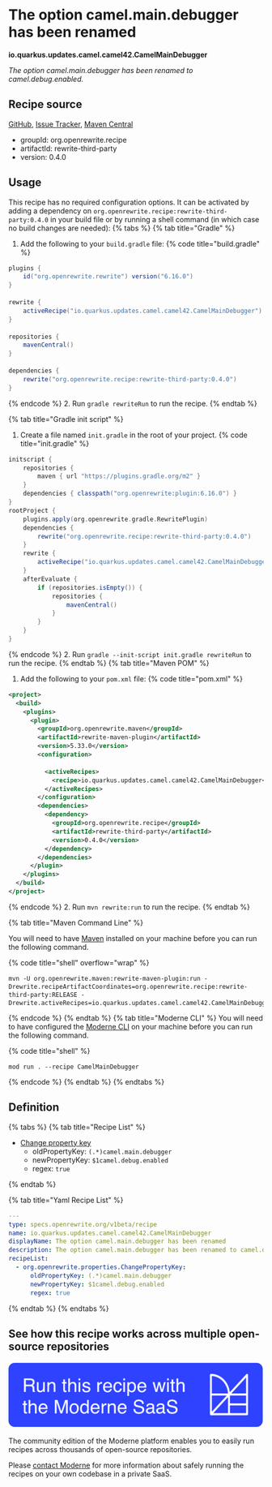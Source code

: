 # The option camel.main.debugger has been renamed

**io.quarkus.updates.camel.camel42.CamelMainDebugger**

_The option camel.main.debugger has been renamed to camel.debug.enabled._

## Recipe source

[GitHub](https://github.com/search?type=code&q=io.quarkus.updates.camel.camel42.CamelMainDebugger), [Issue Tracker](https://github.com/openrewrite/rewrite-third-party/issues), [Maven Central](https://central.sonatype.com/artifact/org.openrewrite.recipe/rewrite-third-party/0.4.0/jar)

* groupId: org.openrewrite.recipe
* artifactId: rewrite-third-party
* version: 0.4.0


## Usage

This recipe has no required configuration options. It can be activated by adding a dependency on `org.openrewrite.recipe:rewrite-third-party:0.4.0` in your build file or by running a shell command (in which case no build changes are needed): 
{% tabs %}
{% tab title="Gradle" %}
1. Add the following to your `build.gradle` file:
{% code title="build.gradle" %}
```groovy
plugins {
    id("org.openrewrite.rewrite") version("6.16.0")
}

rewrite {
    activeRecipe("io.quarkus.updates.camel.camel42.CamelMainDebugger")
}

repositories {
    mavenCentral()
}

dependencies {
    rewrite("org.openrewrite.recipe:rewrite-third-party:0.4.0")
}
```
{% endcode %}
2. Run `gradle rewriteRun` to run the recipe.
{% endtab %}

{% tab title="Gradle init script" %}
1. Create a file named `init.gradle` in the root of your project.
{% code title="init.gradle" %}
```groovy
initscript {
    repositories {
        maven { url "https://plugins.gradle.org/m2" }
    }
    dependencies { classpath("org.openrewrite:plugin:6.16.0") }
}
rootProject {
    plugins.apply(org.openrewrite.gradle.RewritePlugin)
    dependencies {
        rewrite("org.openrewrite.recipe:rewrite-third-party:0.4.0")
    }
    rewrite {
        activeRecipe("io.quarkus.updates.camel.camel42.CamelMainDebugger")
    }
    afterEvaluate {
        if (repositories.isEmpty()) {
            repositories {
                mavenCentral()
            }
        }
    }
}
```
{% endcode %}
2. Run `gradle --init-script init.gradle rewriteRun` to run the recipe.
{% endtab %}
{% tab title="Maven POM" %}
1. Add the following to your `pom.xml` file:
{% code title="pom.xml" %}
```xml
<project>
  <build>
    <plugins>
      <plugin>
        <groupId>org.openrewrite.maven</groupId>
        <artifactId>rewrite-maven-plugin</artifactId>
        <version>5.33.0</version>
        <configuration>
          
          <activeRecipes>
            <recipe>io.quarkus.updates.camel.camel42.CamelMainDebugger</recipe>
          </activeRecipes>
        </configuration>
        <dependencies>
          <dependency>
            <groupId>org.openrewrite.recipe</groupId>
            <artifactId>rewrite-third-party</artifactId>
            <version>0.4.0</version>
          </dependency>
        </dependencies>
      </plugin>
    </plugins>
  </build>
</project>
```
{% endcode %}
2. Run `mvn rewrite:run` to run the recipe.
{% endtab %}

{% tab title="Maven Command Line" %}

You will need to have [Maven](https://maven.apache.org/download.cgi) installed on your machine before you can run the following command.

{% code title="shell" overflow="wrap" %}
```shell
mvn -U org.openrewrite.maven:rewrite-maven-plugin:run -Drewrite.recipeArtifactCoordinates=org.openrewrite.recipe:rewrite-third-party:RELEASE -Drewrite.activeRecipes=io.quarkus.updates.camel.camel42.CamelMainDebugger 
```
{% endcode %}
{% endtab %}
{% tab title="Moderne CLI" %}
You will need to have configured the [Moderne CLI](https://docs.moderne.io/moderne-cli/cli-intro) on your machine before you can run the following command.

{% code title="shell" %}
```shell
mod run . --recipe CamelMainDebugger
```
{% endcode %}
{% endtab %}
{% endtabs %}

## Definition

{% tabs %}
{% tab title="Recipe List" %}
* [Change property key](../../../../../properties/changepropertykey.md)
  * oldPropertyKey: `(.*)camel.main.debugger`
  * newPropertyKey: `$1camel.debug.enabled`
  * regex: `true`

{% endtab %}

{% tab title="Yaml Recipe List" %}
```yaml
---
type: specs.openrewrite.org/v1beta/recipe
name: io.quarkus.updates.camel.camel42.CamelMainDebugger
displayName: The option camel.main.debugger has been renamed
description: The option camel.main.debugger has been renamed to camel.debug.enabled.
recipeList:
  - org.openrewrite.properties.ChangePropertyKey:
      oldPropertyKey: (.*)camel.main.debugger
      newPropertyKey: $1camel.debug.enabled
      regex: true

```
{% endtab %}
{% endtabs %}

## See how this recipe works across multiple open-source repositories

[![Moderne Link Image](/.gitbook/assets/ModerneRecipeButton.png)](https://app.moderne.io/recipes/io.quarkus.updates.camel.camel42.CamelMainDebugger)

The community edition of the Moderne platform enables you to easily run recipes across thousands of open-source repositories.

Please [contact Moderne](https://moderne.io/product) for more information about safely running the recipes on your own codebase in a private SaaS.
